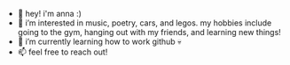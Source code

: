 - 👋 hey! i'm anna :)
- 👀 i’m interested in music, poetry, cars, and legos. my hobbies include going to the gym, hanging out with my friends, and learning new things!
- 🌱 i’m currently learning how to work github 💀 
- 📫 feel free to reach out! 

<!---
annadoannn/annadoannn is a ✨ special ✨ repository because its `README.md` (this file) appears on your GitHub profile.
You can click the Preview link to take a look at your changes.
--->

